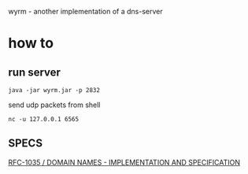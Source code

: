 wyrm - another implementation of a dns-server

# how to

## run server

```shell
java -jar wyrm.jar -p 2832
```

send udp packets from shell

```shell
nc -u 127.0.0.1 6565
```
## SPECS
[RFC-1035 / DOMAIN NAMES - IMPLEMENTATION AND SPECIFICATION](https://www.rfc-editor.org/rfc/rfc1035)